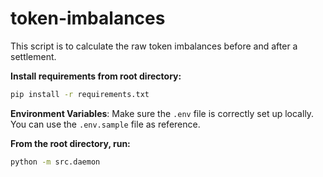 # token-imbalances

This script is to calculate the raw token imbalances before and after a settlement.


**Install requirements from root directory:**
```bash
pip install -r requirements.txt
```

**Environment Variables**: Make sure the `.env` file is correctly set up locally. You can use the `.env.sample` file as reference.

**From the root directory, run:**

```bash
python -m src.daemon
```
